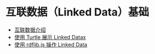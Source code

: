 # 互联数据（Linked Data）基础

- [互联数据介绍](linkeddata/fundamentals)
- [使用 Turtle 展示 Linked Datax](linkeddata/turtle)
- [使用 rdflib.js 操作 Linked Data](linkeddata/)
